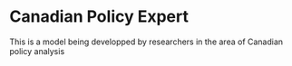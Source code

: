# Canadian Policy Expert
This is a model being developped by researchers in the area of Canadian policy analysis
